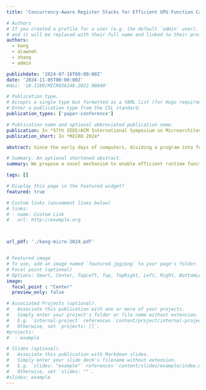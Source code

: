 ```yaml
---
title: 'Concurrency-Aware Register Stacks for Efficient GPU Function Calls'

# Authors
# If you created a profile for a user (e.g. the default `admin` user), write the username (folder name) here
# and it will be replaced with their full name and linked to their profile.
authors:
  - kang
  - alawneh
  - zhang
  - admin

publishdate: '2024-07-16T00:00:00Z'
date: '2024-11-05T00:00:00Z'
#doi: '10.1109/MICRO56248.2022.00040'

# Publication type.
# Accepts a single type but formatted as a YAML list (for Hugo requirements).
# Enter a publication type from the CSL standard.
publication_types: ['paper-conference']

# Publication name and optional abbreviated publication name.
publication: In *57th IEEE/ACM International Symposium on Microarchitecture (MICRO)*
publication_short: In *MICRO 2024*

abstract: Since the early days of computers, dividing a program into functions or subroutines has been a common way to manage complexity. Functions make programs easier to read, facilitate code reuse, and provide clean interfaces for separate compilation. However, function calls incur runtime overhead. We quantify the impact of this runtime overhead on GPUs and demonstrate that the register spills/fills required to maintain the function call application binary interface place significant bandwidth and capacity pressure on shared resources. To alleviate this overhead, we introduce Concurrency-Aware Register Stacks (CARS), a hardware mechanism that re-purposes segments of the GPU register file as a software-controlled hardware stack. CARS exploits the regularity in function prologue/epilogues to rename registers pushed to the stack with linear base + offset addressing, similar to the baseline GPU. Informed by lightweight call graph analysis and dynamic function behavior, CARS balances the space devoted to register stacks with the concurrency required to hide latency in GPUs. Without harming function-free programs, CARS improves the performance and energy efficiency of twenty-two function-calling applications by 25% and 30%, respectively, outperforming idealized GPUs with impractical resources.

# Summary. An optional shortened abstract.
summary: We propose a novel mechanism to enable efficient runtime function calls on massively multithreaded GPUs by dynamically allocating register space to adhere to callee-saved ABI conventions.

tags: []

# Display this page in the Featured widget?
featured: true

# Custom links (uncomment lines below)
# links:
# - name: Custom Link
#   url: http://example.org



url_pdf: './kang-micro-2024.pdf'


# Featured image
# To use, add an image named `featured.jpg/png` to your page's folder.
# Focal point (optional)
# Options: Smart, Center, TopLeft, Top, TopRight, Left, Right, BottomLeft, Bottom, BottomRight
image:
  focal_point : "Center"
  preview_only: false

# Associated Projects (optional).
#   Associate this publication with one or more of your projects.
#   Simply enter your project's folder or file name without extension.
#   E.g. `internal-project` references `content/project/internal-project/index.md`.
#   Otherwise, set `projects: []`.
#projects:
#  - example

# Slides (optional).
#   Associate this publication with Markdown slides.
#   Simply enter your slide deck's filename without extension.
#   E.g. `slides: "example"` references `content/slides/example/index.md`.
#   Otherwise, set `slides: ""`.
#slides: example
---
```

